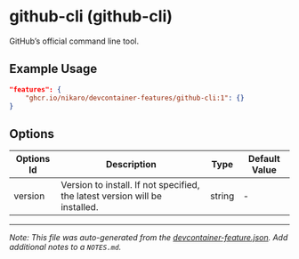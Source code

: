 
# github-cli (github-cli)

GitHub’s official command line tool.

## Example Usage

```json
"features": {
    "ghcr.io/nikaro/devcontainer-features/github-cli:1": {}
}
```

## Options

| Options Id | Description | Type | Default Value |
|-----|-----|-----|-----|
| version | Version to install. If not specified, the latest version will be installed. | string | - |



---

_Note: This file was auto-generated from the [devcontainer-feature.json](https://github.com/nikaro/devcontainer-features/blob/main/src/github-cli/devcontainer-feature.json).  Add additional notes to a `NOTES.md`._
